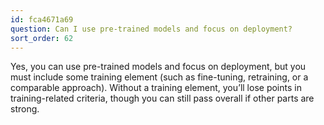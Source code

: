 ```yaml
---
id: fca4671a69
question: Can I use pre-trained models and focus on deployment?
sort_order: 62
---
```


Yes, you can use pre-trained models and focus on deployment, but you must include some training element (such as fine-tuning, retraining, or a comparable approach). Without a training element, you’ll lose points in training-related criteria, though you can still pass overall if other parts are strong.